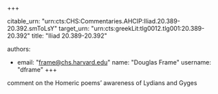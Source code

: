 +++


citable_urn: "urn:cts:CHS:Commentaries.AHCIP:Iliad.20.389-20.392.smToLsY"
target_urn: "urn:cts:greekLit:tlg0012.tlg001:20.389-20.392"
title: "Iliad 20.389-20.392"

authors:
- email: "frame@chs.harvard.edu"
  name: "Douglas Frame"
  username: "dframe"
+++

<p>comment on the Homeric poems’ awareness of Lydians and Gyges</p>